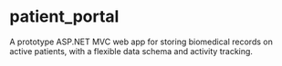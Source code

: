 patient_portal
==============

A prototype ASP.NET MVC web app for storing biomedical records on active patients, with a flexible data schema and activity tracking.
